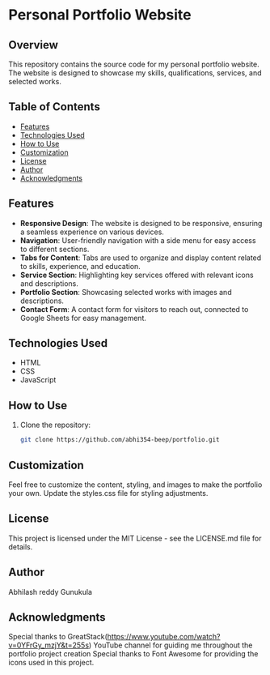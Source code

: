 # Personal Portfolio Website

## Overview

This repository contains the source code for my personal portfolio website. The website is designed to showcase my skills, qualifications, services, and selected works.

## Table of Contents

- [Features](#features)
- [Technologies Used](#technologies-used)
- [How to Use](#how-to-use)
- [Customization](#customization)
- [License](#license)
- [Author](#author)
- [Acknowledgments](#acknowledgments)

## Features

- **Responsive Design**: The website is designed to be responsive, ensuring a seamless experience on various devices.
- **Navigation**: User-friendly navigation with a side menu for easy access to different sections.
- **Tabs for Content**: Tabs are used to organize and display content related to skills, experience, and education.
- **Service Section**: Highlighting key services offered with relevant icons and descriptions.
- **Portfolio Section**: Showcasing selected works with images and descriptions.
- **Contact Form**: A contact form for visitors to reach out, connected to Google Sheets for easy management.

## Technologies Used

- HTML
- CSS
- JavaScript

## How to Use

1. Clone the repository:

   ```bash
   git clone https://github.com/abhi354-beep/portfolio.git

## Customization
Feel free to customize the content, styling, and images to make the portfolio your own. Update the styles.css file for styling adjustments.

## License
This project is licensed under the MIT License - see the LICENSE.md file for details.

## Author
Abhilash reddy Gunukula

## Acknowledgments
Special thanks to GreatStack(https://www.youtube.com/watch?v=0YFrGy_mzjY&t=255s) YouTube channel for guiding me throughout the portfolio project creation
Special thanks to Font Awesome for providing the icons used in this project.
